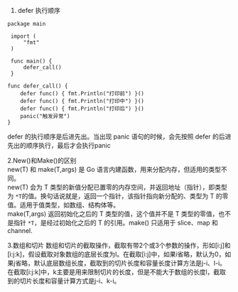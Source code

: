 1. defer 执行顺序

```
package main

 import (
     "fmt"
 )

 func main() {
     defer_call()
 }

func defer_call() {
    defer func() { fmt.Println("打印前") }()
    defer func() { fmt.Println("打印中") }()
    defer func() { fmt.Println("打印后") }()
    panic("触发异常")
}
```
defer 的执行顺序是后进先出。当出现 panic 语句的时候，会先按照 defer 的后进先出的顺序执行，最后才会执行panic  

2.New()和Make()的区别  
new(T) 和 make(T,args) 是 Go 语言内建函数，用来分配内存，但适用的类型不同。  
new(T) 会为 T 类型的新值分配已置零的内存空间，并返回地址（指针），即类型为 `*T`的值。换句话说就是，返回一个指针，该指针指向新分配的、类型为 T 的零值。适用于值类型，如数组、结构体等。  
make(T,args) 返回初始化之后的 T 类型的值，这个值并不是 T 类型的零值，也不是指针 `*T`，是经过初始化之后的 T 的引用。make() 只适用于 slice、map 和 channel.  

3.数组和切片
数组和切片的截取操作，截取有带2个或3个参数的操作，形如[i:j]和[i:j:k]，假设截取对象数组的底层长度为l。在截取[i:j]中，如果i省略，默认为0，如果j省略，默认底层数组长度，截取到的切片长度和容量长度计算方法是j-i、l-i。在截取[i:j:k]中，k主要是用来限制切片的长度，但是不能大于数组的长度l，截取到的切片长度和容量计算方式是j-i、k-i。  
